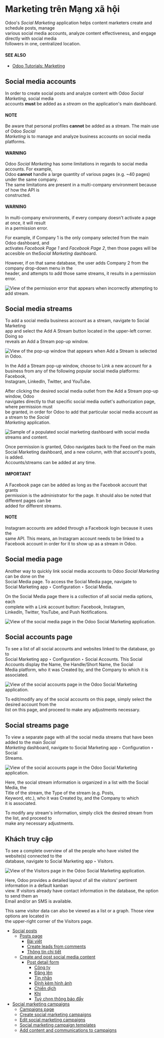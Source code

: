 # Marketing trên Mạng xã hội

Odoo's _Social Marketing_ application helps content marketers create and schedule posts, manage\
various social media accounts, analyze content effectiveness, and engage directly with social media\
followers in one, centralized location.

#### SEE ALSO

* [Odoo Tutorials: Marketing](https://www.odoo.com/slides/marketing-27)

## Social media accounts

In order to create social posts and analyze content with Odoo _Social Marketing_, social media\
accounts **must** be added as a _stream_ on the application's main dashboard.

#### NOTE

Be aware that personal profiles **cannot** be added as a stream. The main use of Odoo _Social_\
_Marketing_ is to manage and analyze business accounts on social media platforms.

#### WARNING

Odoo _Social Marketing_ has some limitations in regards to social media accounts. For example,\
Odoo **cannot** handle a large quantity of various pages (e.g. \~40 pages) under the same company.\
The same limitations are present in a multi-company environment because of how the API is\
constructed.

#### WARNING

In multi-company environments, if every company doesn't activate a page at once, it will result\
in a permission error.

For example, if Company 1 is the only company selected from the main Odoo dashboard, and\
activates _Facebook Page 1_ and _Facebook Page 2_, then those pages will be accesible on th&#x65;_&#x53;ocial Marketing_ dashboard.

However, if on that same database, the user adds Company 2 from the company drop-down menu in the\
header, and attempts to add those same streams, it results in a permission error.

![View of the permission error that appears when incorrectly attempting to add stream.](../../.gitbook/assets/permission-error.png)

## Social media streams

To add a social media business account as a stream, navigate to Social Marketing\
app and select the Add A Stream button located in the upper-left corner. Doing so\
reveals an Add a Stream pop-up window.

![View of the pop-up window that appears when Add a Stream is selected in Odoo.](../../.gitbook/assets/add-stream-social-popup.png)

In the Add a Stream pop-up window, choose to Link a new account for a\
business from any of the following popular social media platforms: Facebook,\
Instagram, LinkedIn, Twitter, and YouTube.

After clicking the desired social media outlet from the Add a Stream pop-up window, Odoo\
navigates directly to that specific social media outlet's authorization page, where permission must\
be granted, in order for Odoo to add that particular social media account as a stream to the _Social_\
_Marketing_ application.

![Sample of a populated social marketing dashboard with social media streams and content.](../../.gitbook/assets/social-marketing-dashboard.png)

Once permission is granted, Odoo navigates back to the Feed on the main\
Social Marketing dashboard, and a new column, with that account's posts, is added.\
Accounts/streams can be added at any time.

#### IMPORTANT

A Facebook page can be added as long as the Facebook account that grants\
permission is the administrator for the page. It should also be noted that different pages can be\
added for different streams.

#### NOTE

Instagram accounts are added through a Facebook login because it uses the\
same API. This means, an Instagram account needs to be linked to a\
Facebook account in order for it to show up as a stream in Odoo.

## Social media page

Another way to quickly link social media accounts to Odoo _Social Marketing_ can be done on the\
Social Media page. To access the Social Media page, navigate to\
Social Marketing app ‣ Configuration ‣ Social Media.

On the Social Media page there is a collection of all social media options, each\
complete with a Link account button: Facebook, Instagram,\
LinkedIn, Twitter, YouTube, and Push Notifications.

![View of the social media page in the Odoo Social Marketing application.](../../.gitbook/assets/social-media-page.png)

## Social accounts page

To see a list of all social accounts and websites linked to the database, go to\
Social Marketing app ‣ Configuration ‣ Social Accounts. This Social\
Accounts display the Name, the Handle/Short Name, the Social\
Media platform, who it was Created by, and the Company to which it is\
associated.

![View of the social accounts page in the Odoo Social Marketing application.](../../.gitbook/assets/social-accounts-page.png)

To edit/modify any of the social accounts on this page, simply select the desired account from the\
list on this page, and proceed to make any adjustments necessary.

## Social streams page

To view a separate page with all the social media streams that have been added to the main _Social_\
_Marketing_ dashboard, navigate to Social Marketing app ‣ Configuration ‣ Social\
Streams.

![View of the social accounts page in the Odoo Social Marketing application.](../../.gitbook/assets/social-streams-page.png)

Here, the social stream information is organized in a list with the Social Media, the\
Title of the stream, the Type of the stream (e.g. Posts,\
Keyword, etc.), who it was Created by, and the Company to which\
it is associated.

To modify any stream's information, simply click the desired stream from the list, and proceed to\
make any necessary adjustments.

## Khách truy cập

To see a complete overview of all the people who have visited the website(s) connected to the\
database, navigate to Social Marketing app ‣ Visitors.

![View of the Visitors page in the Odoo Social Marketing application.](../../.gitbook/assets/visitors1.png)

Here, Odoo provides a detailed layout of all the visitors' pertinent information in a default kanban\
view. If visitors already have contact information in the database, the option to send them an\
Email and/or an SMS is available.

This same visitor data can also be viewed as a list or a graph. Those view options are located in\
the upper-right corner of the Visitors page.

* [Social posts](applications/marketing/social_marketing/social_posts.md)
  * [Posts page](applications/marketing/social_marketing/social_posts.md#posts-page)
    * [Bài viết](applications/marketing/social_marketing/social_posts.md#posts)
    * [Create leads from comments](applications/marketing/social_marketing/social_posts.md#create-leads-from-comments)
    * [Thông tin chi tiết](applications/marketing/social_marketing/social_posts.md#insights)
  * [Create and post social media content](applications/marketing/social_marketing/social_posts.md#create-and-post-social-media-content)
    * [Post detail form](applications/marketing/social_marketing/social_posts.md#post-detail-form)
      * [Công ty](applications/marketing/social_marketing/social_posts.md#company)
      * [Đăng lên](applications/marketing/social_marketing/social_posts.md#post-on)
      * [Tin nhắn](applications/marketing/social_marketing/social_posts.md#message)
      * [Đính kèm hình ảnh](applications/marketing/social_marketing/social_posts.md#attach-images)
      * [Chiến dịch](applications/marketing/social_marketing/social_posts.md#campaign)
      * [Khi](applications/marketing/social_marketing/social_posts.md#when)
      * [Tuỳ chọn thông báo đẩy](applications/marketing/social_marketing/social_posts.md#push-notification-options)
* [Social marketing campaigns](applications/marketing/social_marketing/social_campaigns.md)
  * [Campaigns page](applications/marketing/social_marketing/social_campaigns.md#campaigns-page)
  * [Create social marketing campaigns](applications/marketing/social_marketing/social_campaigns.md#create-social-marketing-campaigns)
  * [Edit social marketing campaigns](applications/marketing/social_marketing/social_campaigns.md#edit-social-marketing-campaigns)
  * [Social marketing campaign templates](applications/marketing/social_marketing/social_campaigns.md#social-marketing-campaign-templates)
  * [Add content and communications to campaigns](applications/marketing/social_marketing/social_campaigns.md#add-content-and-communications-to-campaigns)
